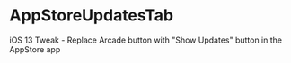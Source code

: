 # AppStoreUpdatesTab

iOS 13 Tweak - Replace Arcade button with "Show Updates" button in the AppStore app
